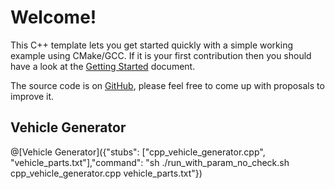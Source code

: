 # Welcome!

This C++ template lets you get started quickly with a simple working example using CMake/GCC. If it is your first contribution then you should have a look at the [Getting Started](https://tech.io/doc/getting-started-create-playground) document.


The source code is on [GitHub](https://github.com/TechDotIO/cpp-template), please feel free to come up with proposals to improve it.

## Vehicle Generator

@[Vehicle Generator]({"stubs": ["cpp_vehicle_generator.cpp", "vehicle_parts.txt"],"command": "sh ./run_with_param_no_check.sh cpp_vehicle_generator.cpp vehicle_parts.txt"})


